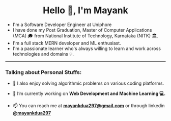 <h1 align="center">Hello 👋, I'm Mayank</h1>

- I'm a Software Developer Engineer at Uniphore
- I have done my Post Graduation, Master of Computer Applications (MCA) 🎓 from National Institute of Technology, Karnataka (NITK) 🏛.
- I'm a full stack MERN developer and ML enthusiast.
- I'm a passionate learner who's always willing to learn and work across technologies and domains 💡.

<hr />

### Talking about Personal Stuffs:

- 🌱 I also enjoy solving algorithmic problems on various coding platforms.

- 🔭 I’m currently working on **Web Development and Machine Learning 💻.**

- 📫 You can reach me at **mayankdua297@gmail.com** or through linkedin <a href="https://linkedin.com/in/mayankdua297" target="blank">**@mayankdua297**</a>
